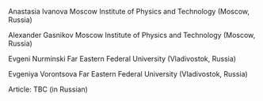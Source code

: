 Anastasia Ivanova 
Moscow Institute of Physics and Technology (Moscow, Russia) 

Alexander Gasnikov 
Moscow Institute of Physics and Technology (Moscow, Russia) 

Evgeni Nurminski 
Far Eastern Federal University (Vladivostok, Russia) 

Evgeniya Vorontsova 
Far Eastern Federal University (Vladivostok, Russia)

Article: TBC (in Russian)


